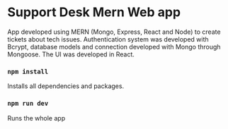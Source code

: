 # Support Desk Mern Web app

App developed using MERN (Mongo, Express, React and Node) to create tickets about tech issues. Authentication system was developed with Bcrypt, database models and connection developed with Mongo through Mongoose. The UI was developed in React. 

### `npm install`

Installs all dependencies and packages.

### `npm run dev`

Runs the whole app
